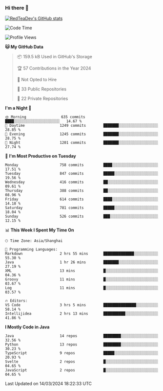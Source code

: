 ### Hi there 👋

<!--
**RedTeaDev/RedTeaDev** is a ✨ _special_ ✨ repository because its `README.md` (this file) appears on your GitHub profile.

Here are some ideas to get you started:

- 🔭 I’m currently working on ...
- 🌱 I’m currently learning ...
- 👯 I’m looking to collaborate on ...
- 🤔 I’m looking for help with ...
- 💬 Ask me about ...
- 📫 How to reach me: ...
- 😄 Pronouns: ...
- ⚡ Fun fact: ...
-->

<!--
[![wakatime](https://wakatime.com/badge/user/6b101ed0-04c0-4490-9283-eb61f2efff96.svg)](https://wakatime.com/@6b101ed0-04c0-4490-9283-eb61f2efff96)
!-->

[![RedTeaDev's GitHub stats](https://github-readme-stats.vercel.app/api?username=RedTeaDev)](https://github.com/anuraghazra/github-readme-stats)
<!--
[![willianrod's wakatime stats](https://github-readme-stats.vercel.app/api/wakatime?username=RedTeaDev)](https://github.com/anuraghazra/github-readme-stats)
!-->
<!--START_SECTION:waka-->
![Code Time](http://img.shields.io/badge/Code%20Time-2%2C093%20hrs%2051%20mins-blue)

![Profile Views](http://img.shields.io/badge/Profile%20Views-4-blue)

**🐱 My GitHub Data** 

> 📦 159.5 kB Used in GitHub's Storage 
 > 
> 🏆 57 Contributions in the Year 2024
 > 
> 🚫 Not Opted to Hire
 > 
> 📜 33 Public Repositories 
 > 
> 🔑 22 Private Repositories 
 > 
**I'm a Night 🦉** 

```text
🌞 Morning                635 commits         ████░░░░░░░░░░░░░░░░░░░░░   14.67 % 
🌆 Daytime                1249 commits        ███████░░░░░░░░░░░░░░░░░░   28.85 % 
🌃 Evening                1245 commits        ███████░░░░░░░░░░░░░░░░░░   28.75 % 
🌙 Night                  1201 commits        ███████░░░░░░░░░░░░░░░░░░   27.74 % 
```
📅 **I'm Most Productive on Tuesday** 

```text
Monday                   758 commits         ████░░░░░░░░░░░░░░░░░░░░░   17.51 % 
Tuesday                  847 commits         █████░░░░░░░░░░░░░░░░░░░░   19.56 % 
Wednesday                416 commits         ██░░░░░░░░░░░░░░░░░░░░░░░   09.61 % 
Thursday                 388 commits         ██░░░░░░░░░░░░░░░░░░░░░░░   08.96 % 
Friday                   614 commits         ████░░░░░░░░░░░░░░░░░░░░░   14.18 % 
Saturday                 781 commits         █████░░░░░░░░░░░░░░░░░░░░   18.04 % 
Sunday                   526 commits         ███░░░░░░░░░░░░░░░░░░░░░░   12.15 % 
```


📊 **This Week I Spent My Time On** 

```text
🕑︎ Time Zone: Asia/Shanghai

💬 Programming Languages: 
Markdown                 2 hrs 55 mins       ██████████████░░░░░░░░░░░   55.30 % 
Java                     1 hr 26 mins        ███████░░░░░░░░░░░░░░░░░░   27.19 % 
XML                      13 mins             █░░░░░░░░░░░░░░░░░░░░░░░░   04.36 % 
Groovy                   11 mins             █░░░░░░░░░░░░░░░░░░░░░░░░   03.67 % 
Log                      11 mins             █░░░░░░░░░░░░░░░░░░░░░░░░   03.57 % 

🔥 Editors: 
VS Code                  3 hrs 5 mins        ███████████████░░░░░░░░░░   58.14 % 
Intellijidea             2 hrs 13 mins       ██████████░░░░░░░░░░░░░░░   41.86 % 
```

**I Mostly Code in Java** 

```text
Java                     14 repos            ████████░░░░░░░░░░░░░░░░░   32.56 % 
Python                   13 repos            ████████░░░░░░░░░░░░░░░░░   30.23 % 
TypeScript               9 repos             █████░░░░░░░░░░░░░░░░░░░░   20.93 % 
Svelte                   2 repos             █░░░░░░░░░░░░░░░░░░░░░░░░   04.65 % 
JavaScript               2 repos             █░░░░░░░░░░░░░░░░░░░░░░░░   04.65 % 
```




 Last Updated on 14/03/2024 18:22:33 UTC
<!--END_SECTION:waka-->


